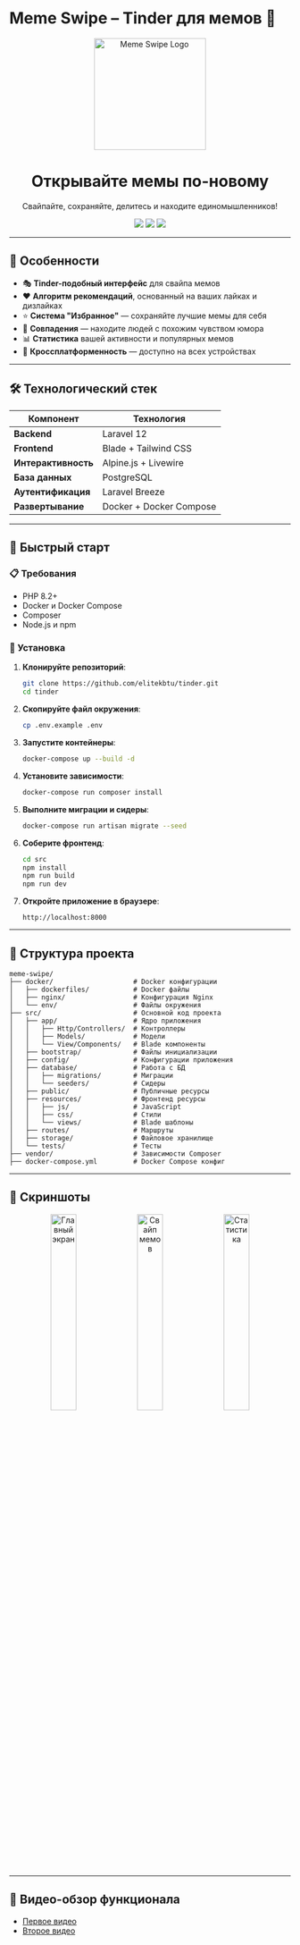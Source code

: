 # Meme Swipe – Tinder для мемов 🚀

<div align="center">
  <img src="https://media.giphy.com/media/Ln2dAW9oycjgmTpjX9/giphy.gif" width="200" alt="Meme Swipe Logo" />
  <h1>Открывайте мемы по-новому</h1>
  <p>Свайпайте, сохраняйте, делитесь и находите единомышленников!</p>

<a href="https://laravel.com"><img src="https://img.shields.io/badge/Laravel-FF2D20?style=for-the-badge&logo=laravel&logoColor=white" /></a>
<a href="https://www.docker.com/"><img src="https://img.shields.io/badge/Docker-2496ED?style=for-the-badge&logo=docker&logoColor=white" /></a>
<a href="https://tailwindcss.com/"><img src="https://img.shields.io/badge/Tailwind_CSS-38B2AC?style=for-the-badge&logo=tailwind-css&logoColor=white" /></a>
</div>

---

## 🌟 Особенности

- 🎭 **Tinder-подобный интерфейс** для свайпа мемов
- ❤️ **Алгоритм рекомендаций**, основанный на ваших лайках и дизлайках
- ⭐ **Система "Избранное"** — сохраняйте лучшие мемы для себя
- 🤝 **Совпадения** — находите людей с похожим чувством юмора
- 📊 **Статистика** вашей активности и популярных мемов
- 📱 **Кроссплатформенность** — доступно на всех устройствах

---

## 🛠 Технологический стек

| Компонент       | Технология              |
|-----------------|-------------------------|
| **Backend**     | Laravel 12              |
| **Frontend**    | Blade + Tailwind CSS    |
| **Интерактивность** | Alpine.js + Livewire    |
| **База данных** | PostgreSQL              |
| **Аутентификация** | Laravel Breeze          |
| **Развертывание** | Docker + Docker Compose |

---

## 🚀 Быстрый старт

### 📋 Требования

- PHP 8.2+
- Docker и Docker Compose
- Composer
- Node.js и npm

### 🔧 Установка

1. **Клонируйте репозиторий**:
    ```bash
    git clone https://github.com/elitekbtu/tinder.git
    cd tinder
    ```

2. **Скопируйте файл окружения**:
    ```bash
    cp .env.example .env
    ```

3. **Запустите контейнеры**:
    ```bash
    docker-compose up --build -d
    ```

4. **Установите зависимости**:
    ```bash
    docker-compose run composer install
    ```

5. **Выполните миграции и сидеры**:
    ```bash
    docker-compose run artisan migrate --seed
    ```

6. **Соберите фронтенд**:
    ```bash
    cd src
    npm install 
    npm run build
    npm run dev
    ```

7. **Откройте приложение в браузере**:
    ```
    http://localhost:8000
    ```

---

## 📁 Структура проекта

```plaintext
meme-swipe/
├── docker/                    # Docker конфигурации
│   ├── dockerfiles/           # Docker файлы
│   ├── nginx/                 # Конфигурация Nginx
│   └── env/                   # Файлы окружения
├── src/                       # Основной код проекта
│   ├── app/                   # Ядро приложения
│   │   ├── Http/Controllers/  # Контроллеры 
│   │   ├── Models/            # Модели 
│   │   └── View/Components/   # Blade компоненты 
│   ├── bootstrap/             # Файлы инициализации 
│   ├── config/                # Конфигурации приложения 
│   ├── database/              # Работа с БД
│   │   ├── migrations/        # Миграции 
│   │   └── seeders/           # Сидеры 
│   ├── public/                # Публичные ресурсы 
│   ├── resources/             # Фронтенд ресурсы
│   │   ├── js/                # JavaScript 
│   │   ├── css/               # Стили
│   │   └── views/             # Blade шаблоны 
│   ├── routes/                # Маршруты 
│   ├── storage/               # Файловое хранилище 
│   └── tests/                 # Тесты 
├── vendor/                    # Зависимости Composer
├── docker-compose.yml         # Docker Compose конфиг
```

---

## 🎨 Скриншоты

<div align="center">
  <img src="https://drive.google.com/uc?id=1L7Lc0ztBQY6lRqrf_wARkQIEsE6L6D_J" width="30%" alt="Главный экран" />
  <img src="https://drive.google.com/uc?id=1L7Lc0ztBQY6lRqrf_wARkQIEsE6L6D_J" width="30%" alt="Свайп мемов" />
  <img src="https://drive.google.com/uc?id=1L7Lc0ztBQY6lRqrf_wARkQIEsE6L6D_J" width="30%" alt="Статистика" />
</div>

---

## 🎥 Видео-обзор функционала 

- [Первое видео](https://www.loom.com/share/96b7191542a34809af41022b87de905f?sid=ad82eae5-0b7e-4120-af85-91e7f33b47a6)  
- [Второе видео](https://www.loom.com/share/ddc8709e34904fd7a1063f251b43da1b?sid=6d395a2f-92fb-4ebf-b34f-b7e56db3d951)
